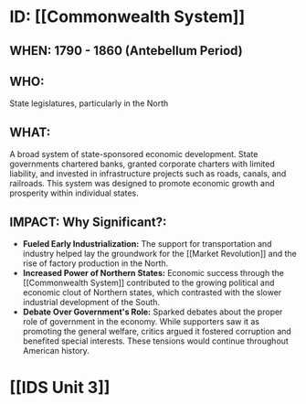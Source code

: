 # ID: [[Commonwealth System]] 

## WHEN: 1790 - 1860 (Antebellum Period)

## WHO: 
State legislatures, particularly in the North 

## WHAT:
A broad system of state-sponsored economic development. State governments chartered banks, granted corporate charters with limited liability, and invested in infrastructure projects such as roads, canals, and railroads. This system was designed to promote economic growth and prosperity within individual states.

## IMPACT: Why Significant?: 
* **Fueled Early Industrialization:**  The support for transportation and industry helped lay the groundwork for the [[Market Revolution]] and the rise of factory production in the North. 
* **Increased Power of Northern States:**  Economic success through the [[Commonwealth System]] contributed to the growing political and economic clout of Northern states, which contrasted with the slower industrial development of the South.
* **Debate Over Government's Role:** Sparked debates about the proper role of government in the economy. While supporters saw it as promoting the general welfare, critics argued it fostered corruption and benefited special interests. These tensions would continue throughout American history. 

# [[IDS Unit 3]]